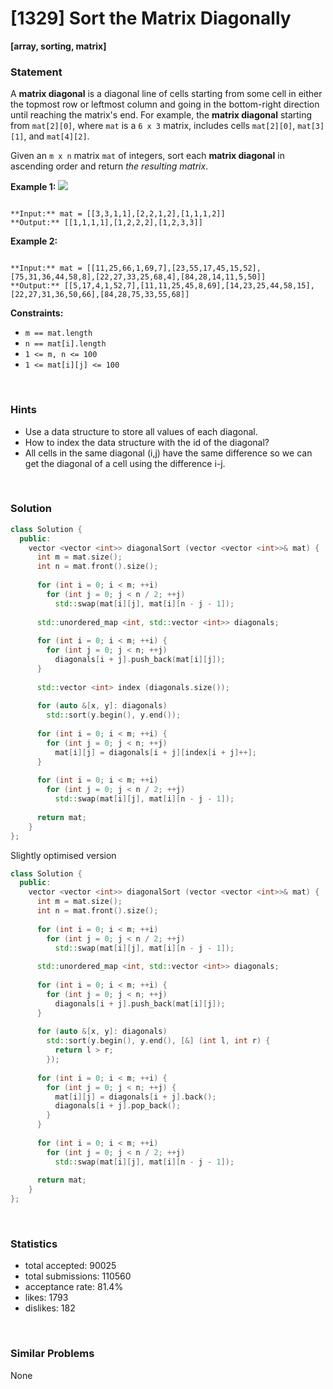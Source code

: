 # [1329] Sort the Matrix Diagonally

**[array, sorting, matrix]**

### Statement

A **matrix diagonal** is a diagonal line of cells starting from some cell in either the topmost row or leftmost column and going in the bottom-right direction until reaching the matrix's end. For example, the **matrix diagonal** starting from `mat[2][0]`, where `mat` is a `6 x 3` matrix, includes cells `mat[2][0]`, `mat[3][1]`, and `mat[4][2]`.

Given an `m x n` matrix `mat` of integers, sort each **matrix diagonal** in ascending order and return *the resulting matrix*.


**Example 1:**
![](https://assets.leetcode.com/uploads/2020/01/21/1482_example_1_2.png)

```

**Input:** mat = [[3,3,1,1],[2,2,1,2],[1,1,1,2]]
**Output:** [[1,1,1,1],[1,2,2,2],[1,2,3,3]]

```

**Example 2:**

```

**Input:** mat = [[11,25,66,1,69,7],[23,55,17,45,15,52],[75,31,36,44,58,8],[22,27,33,25,68,4],[84,28,14,11,5,50]]
**Output:** [[5,17,4,1,52,7],[11,11,25,45,8,69],[14,23,25,44,58,15],[22,27,31,36,50,66],[84,28,75,33,55,68]]

```

**Constraints:**
* `m == mat.length`
* `n == mat[i].length`
* `1 <= m, n <= 100`
* `1 <= mat[i][j] <= 100`


<br>

### Hints

- Use a data structure to store all values of each diagonal.
- How to index the data structure with the id of the diagonal?
- All cells in the same diagonal (i,j) have the same difference so we can get the diagonal of a cell using the difference i-j.

<br>

### Solution

```cpp
class Solution {
  public:
    vector <vector <int>> diagonalSort (vector <vector <int>>& mat) {
      int m = mat.size();
      int n = mat.front().size();
      
      for (int i = 0; i < m; ++i)
        for (int j = 0; j < n / 2; ++j)
          std::swap(mat[i][j], mat[i][n - j - 1]);
      
      std::unordered_map <int, std::vector <int>> diagonals;
      
      for (int i = 0; i < m; ++i) {
        for (int j = 0; j < n; ++j)
          diagonals[i + j].push_back(mat[i][j]);
      }
      
      std::vector <int> index (diagonals.size());
      
      for (auto &[x, y]: diagonals)
        std::sort(y.begin(), y.end());
      
      for (int i = 0; i < m; ++i) {
        for (int j = 0; j < n; ++j)
          mat[i][j] = diagonals[i + j][index[i + j]++];
      }
      
      for (int i = 0; i < m; ++i)
        for (int j = 0; j < n / 2; ++j)
          std::swap(mat[i][j], mat[i][n - j - 1]);
      
      return mat;
    }
};
```

Slightly optimised version

```cpp
class Solution {
  public:
    vector <vector <int>> diagonalSort (vector <vector <int>>& mat) {
      int m = mat.size();
      int n = mat.front().size();
      
      for (int i = 0; i < m; ++i)
        for (int j = 0; j < n / 2; ++j)
          std::swap(mat[i][j], mat[i][n - j - 1]);
      
      std::unordered_map <int, std::vector <int>> diagonals;
      
      for (int i = 0; i < m; ++i) {
        for (int j = 0; j < n; ++j)
          diagonals[i + j].push_back(mat[i][j]);
      }
      
      for (auto &[x, y]: diagonals)
        std::sort(y.begin(), y.end(), [&] (int l, int r) {
          return l > r;
        });
      
      for (int i = 0; i < m; ++i) {
        for (int j = 0; j < n; ++j) {
          mat[i][j] = diagonals[i + j].back();
          diagonals[i + j].pop_back();
        }
      }
      
      for (int i = 0; i < m; ++i)
        for (int j = 0; j < n / 2; ++j)
          std::swap(mat[i][j], mat[i][n - j - 1]);
      
      return mat;
    }
};
```

<br>

### Statistics

- total accepted: 90025
- total submissions: 110560
- acceptance rate: 81.4%
- likes: 1793
- dislikes: 182

<br>

### Similar Problems

None
